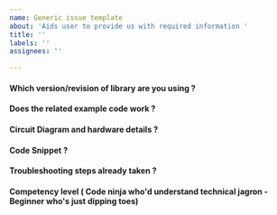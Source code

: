 ```yaml
---
name: Generic issue template
about: 'Aids user to provide us with required information '
title: ''
labels: ''
assignees: ''

---
```


#### Which version/revision of library are you using ?  
#### Does the related example code work ?
#### Circuit Diagram and hardware details ?
#### Code Snippet ?
#### Troubleshooting steps already taken ?
#### Competency level ( Code ninja who'd understand technical jagron - Beginner who's just dipping toes)
